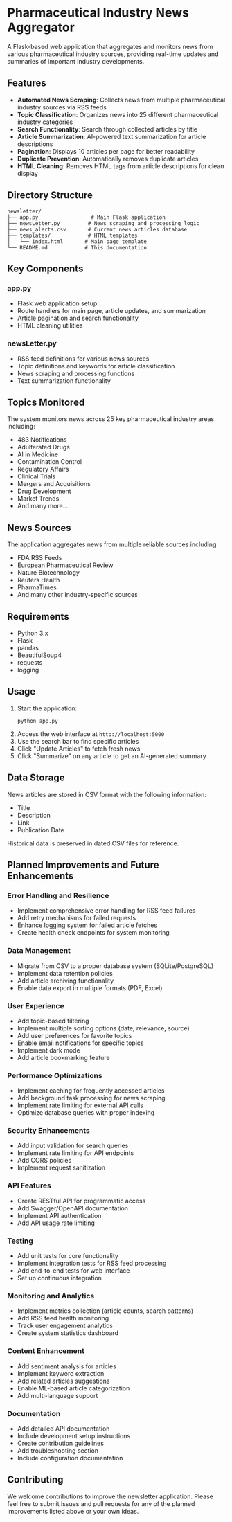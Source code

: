 # Pharmaceutical Industry News Aggregator

A Flask-based web application that aggregates and monitors news from various pharmaceutical industry sources, providing real-time updates and summaries of important industry developments.

## Features

- **Automated News Scraping**: Collects news from multiple pharmaceutical industry sources via RSS feeds
- **Topic Classification**: Organizes news into 25 different pharmaceutical industry categories
- **Search Functionality**: Search through collected articles by title
- **Article Summarization**: AI-powered text summarization for article descriptions
- **Pagination**: Displays 10 articles per page for better readability
- **Duplicate Prevention**: Automatically removes duplicate articles
- **HTML Cleaning**: Removes HTML tags from article descriptions for clean display

## Directory Structure

```
newsletter/
├── app.py                 # Main Flask application
├── newsLetter.py         # News scraping and processing logic
├── news_alerts.csv       # Current news articles database
├── templates/            # HTML templates
│   └── index.html       # Main page template
└── README.md            # This documentation
```

## Key Components

### app.py
- Flask web application setup
- Route handlers for main page, article updates, and summarization
- Article pagination and search functionality
- HTML cleaning utilities

### newsLetter.py
- RSS feed definitions for various news sources
- Topic definitions and keywords for article classification
- News scraping and processing functions
- Text summarization functionality

## Topics Monitored

The system monitors news across 25 key pharmaceutical industry areas including:
- 483 Notifications
- Adulterated Drugs
- AI in Medicine
- Contamination Control
- Regulatory Affairs
- Clinical Trials
- Mergers and Acquisitions
- Drug Development
- Market Trends
- And many more...

## News Sources

The application aggregates news from multiple reliable sources including:
- FDA RSS Feeds
- European Pharmaceutical Review
- Nature Biotechnology
- Reuters Health
- PharmaTimes
- And many other industry-specific sources

## Requirements

- Python 3.x
- Flask
- pandas
- BeautifulSoup4
- requests
- logging

## Usage

1. Start the application:
   ```
   python app.py
   ```
2. Access the web interface at `http://localhost:5000`
3. Use the search bar to find specific articles
4. Click "Update Articles" to fetch fresh news
5. Click "Summarize" on any article to get an AI-generated summary

## Data Storage

News articles are stored in CSV format with the following information:
- Title
- Description
- Link
- Publication Date

Historical data is preserved in dated CSV files for reference.

## Planned Improvements and Future Enhancements

### Error Handling and Resilience
- Implement comprehensive error handling for RSS feed failures
- Add retry mechanisms for failed requests
- Enhance logging system for failed article fetches
- Create health check endpoints for system monitoring

### Data Management
- Migrate from CSV to a proper database system (SQLite/PostgreSQL)
- Implement data retention policies
- Add article archiving functionality
- Enable data export in multiple formats (PDF, Excel)

### User Experience
- Add topic-based filtering
- Implement multiple sorting options (date, relevance, source)
- Add user preferences for favorite topics
- Enable email notifications for specific topics
- Implement dark mode
- Add article bookmarking feature

### Performance Optimizations
- Implement caching for frequently accessed articles
- Add background task processing for news scraping
- Implement rate limiting for external API calls
- Optimize database queries with proper indexing

### Security Enhancements
- Add input validation for search queries
- Implement rate limiting for API endpoints
- Add CORS policies
- Implement request sanitization

### API Features
- Create RESTful API for programmatic access
- Add Swagger/OpenAPI documentation
- Implement API authentication
- Add API usage rate limiting

### Testing
- Add unit tests for core functionality
- Implement integration tests for RSS feed processing
- Add end-to-end tests for web interface
- Set up continuous integration

### Monitoring and Analytics
- Implement metrics collection (article counts, search patterns)
- Add RSS feed health monitoring
- Track user engagement analytics
- Create system statistics dashboard

### Content Enhancement
- Add sentiment analysis for articles
- Implement keyword extraction
- Add related articles suggestions
- Enable ML-based article categorization
- Add multi-language support

### Documentation
- Add detailed API documentation
- Include development setup instructions
- Create contribution guidelines
- Add troubleshooting section
- Include configuration documentation

## Contributing

We welcome contributions to improve the newsletter application. Please feel free to submit issues and pull requests for any of the planned improvements listed above or your own ideas.
